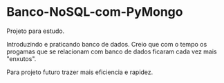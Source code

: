 # Banco-NoSQL-com-PyMongo
Projeto para estudo.

Introduzindo e praticando banco de dados.
Creio que com o tempo os progamas que se relacionam com banco de dados ficaram cada vez mais "enxutos". 

Para projeto futuro trazer mais eficiencia e rapidez.
